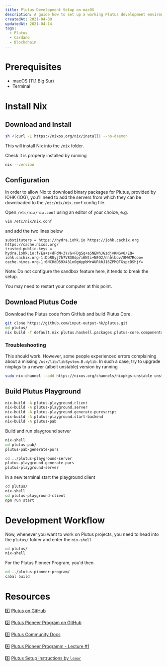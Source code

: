 ```yaml
---
title: Plutus Development Setup on macOS
description: A guide how to set up a working Plutus development environment on macOS.
createdAt: 2021-04-09
updatedAt: 2021-04-14
tags:
  - Plutus
  - Cardano
  - Blockchain
---
```


# Prerequisites

* macOS (11.1 Big Sur)
* Terminal

# Install Nix

## Download and Install

```sh
sh <(curl -L https://nixos.org/nix/install) --no-daemon
```

This will install Nix into the `/nix` folder.

Check it is properly installed by running

```sh
nix --version
```

## Configuration

In order to allow Nix to download binary packages for Plutus, provided by IOHK (IOG),
you'll need to add the servers from which they can be downloaded to the `/etc/nix/nix.conf` config file.

Open `/etc/nix/nix.conf` using an editor of your choice, e.g.

```sh
vim /etc/nix/nix.conf
```

and add the two lines below

```
substituters = https://hydra.iohk.io https://iohk.cachix.org https://cache.nixos.org/
trusted-public-keys = hydra.iohk.io:f/Ea+s+dFdN+3Y/G+FDgSq+a5NEWhJGzdjvKNGv0/EQ= iohk.cachix.org-1:DpRUyj7h7V830dp/i6Nti+NEO2/nhblbov/8MW7Rqoo= cache.nixos.org-1:6NCHdD59X431o0gWypbMrAURkbJ16ZPMQFGspcDShjY=
```

Note: Do not configure the sandbox feature here, it tends to break the setup.

You may need to restart your computer at this point.

## Download Plutus Code

Download the Plutus code from GitHub and build Plutus Core.

```sh
git clone https://github.com/input-output-hk/plutus.git
cd plutus/
nix build -f default.nix plutus.haskell.packages.plutus-core.components.library
```

### Troubleshooting

This should work. However, some people experienced errors complaining about a missing `/usr/lib/libSystem.B.dylib`.
In such a case, try to upgrade nixpkgs to a newer (albeit unstable) version by running

```sh
sudo nix-channel --add https://nixos.org/channels/nixpkgs-unstable unstable
```

## Build Plutus Playground

```sh
nix-build -A plutus-playground.client
nix-build -A plutus-playground.server
nix-build -A plutus-playground.generate-purescript
nix-build -A plutus-playground.start-backend
nix-build -A plutus-pab
```

Build and run playground server

```sh
nix-shell
cd plutus-pab/
plutus-pab-generate-purs

cd ../plutus-playground-server
plutus-playground-generate-purs
plutus-playground-server
```

In a new terminal start the playground client

```sh
cd plutus/
nix-shell
cd plutus-playground-client
npm run start
```

# Development Workflow

Now, whenever you want to work on Plutus projects, you need to head into the `plutus/` folder and enter the `nix-shell`

```sh
cd plutus/
nix-shell
```

For the Plutus Pioneer Program, you'd then

```sh
cd ../plutus-pioneer-program/
cabal build
```

# Resources

1️⃣ [Plutus on GitHub](https://github.com/input-output-hk/plutus)

2️⃣ [Plutus Pioneer Program on GitHub](https://github.com/input-output-hk/plutus-pioneer-program/)

3️⃣ [Plutus Community Docs](http://docs.plutus-community.com/docs/setup/MacOS.html)

4️⃣ [Plutus Pioneer Programm - Lecture #1](https://youtu.be/IEn6jUo-0vU)

5️⃣ [Plutus Setup Instructions by `lsmor`](https://github.com/lsmor/plutus-pioneer-program/blob/master/installation/instructions.md)